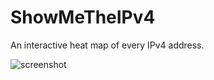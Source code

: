 # ShowMeTheIPv4
An interactive heat map of every IPv4 address.

![screenshot](http://i.imgur.com/8zdkbzU.png)
